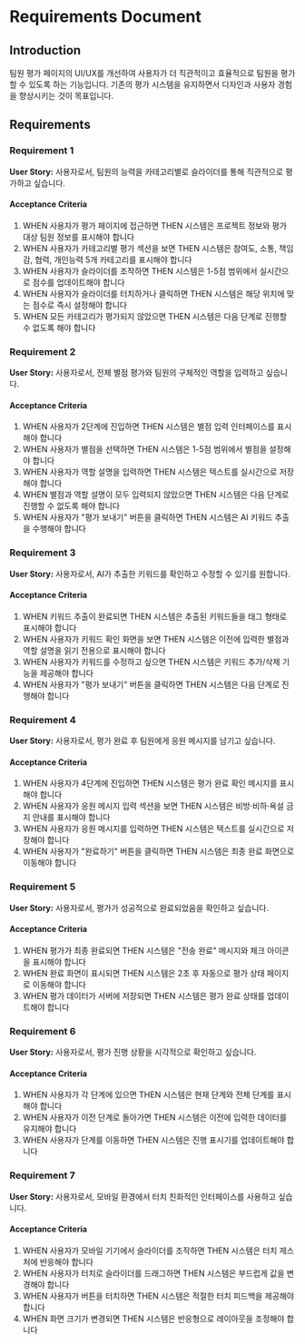 # Requirements Document

## Introduction

팀원 평가 페이지의 UI/UX를 개선하여 사용자가 더 직관적이고 효율적으로 팀원을 평가할 수 있도록 하는 기능입니다. 기존의 평가 시스템을 유지하면서 디자인과 사용자 경험을 향상시키는 것이 목표입니다.

## Requirements

### Requirement 1

**User Story:** 사용자로서, 팀원의 능력을 카테고리별로 슬라이더를 통해 직관적으로 평가하고 싶습니다.

#### Acceptance Criteria

1. WHEN 사용자가 평가 페이지에 접근하면 THEN 시스템은 프로젝트 정보와 평가 대상 팀원 정보를 표시해야 합니다
2. WHEN 사용자가 카테고리별 평가 섹션을 보면 THEN 시스템은 참여도, 소통, 책임감, 협력, 개인능력 5개 카테고리를 표시해야 합니다
3. WHEN 사용자가 슬라이더를 조작하면 THEN 시스템은 1-5점 범위에서 실시간으로 점수를 업데이트해야 합니다
4. WHEN 사용자가 슬라이더를 터치하거나 클릭하면 THEN 시스템은 해당 위치에 맞는 점수로 즉시 설정해야 합니다
5. WHEN 모든 카테고리가 평가되지 않았으면 THEN 시스템은 다음 단계로 진행할 수 없도록 해야 합니다

### Requirement 2

**User Story:** 사용자로서, 전체 별점 평가와 팀원의 구체적인 역할을 입력하고 싶습니다.

#### Acceptance Criteria

1. WHEN 사용자가 2단계에 진입하면 THEN 시스템은 별점 입력 인터페이스를 표시해야 합니다
2. WHEN 사용자가 별점을 선택하면 THEN 시스템은 1-5점 범위에서 별점을 설정해야 합니다
3. WHEN 사용자가 역할 설명을 입력하면 THEN 시스템은 텍스트를 실시간으로 저장해야 합니다
4. WHEN 별점과 역할 설명이 모두 입력되지 않았으면 THEN 시스템은 다음 단계로 진행할 수 없도록 해야 합니다
5. WHEN 사용자가 "평가 보내기" 버튼을 클릭하면 THEN 시스템은 AI 키워드 추출을 수행해야 합니다

### Requirement 3

**User Story:** 사용자로서, AI가 추출한 키워드를 확인하고 수정할 수 있기를 원합니다.

#### Acceptance Criteria

1. WHEN 키워드 추출이 완료되면 THEN 시스템은 추출된 키워드들을 태그 형태로 표시해야 합니다
2. WHEN 사용자가 키워드 확인 화면을 보면 THEN 시스템은 이전에 입력한 별점과 역할 설명을 읽기 전용으로 표시해야 합니다
3. WHEN 사용자가 키워드를 수정하고 싶으면 THEN 시스템은 키워드 추가/삭제 기능을 제공해야 합니다
4. WHEN 사용자가 "평가 보내기" 버튼을 클릭하면 THEN 시스템은 다음 단계로 진행해야 합니다

### Requirement 4

**User Story:** 사용자로서, 평가 완료 후 팀원에게 응원 메시지를 남기고 싶습니다.

#### Acceptance Criteria

1. WHEN 사용자가 4단계에 진입하면 THEN 시스템은 평가 완료 확인 메시지를 표시해야 합니다
2. WHEN 사용자가 응원 메시지 입력 섹션을 보면 THEN 시스템은 비방·비하·욕설 금지 안내를 표시해야 합니다
3. WHEN 사용자가 응원 메시지를 입력하면 THEN 시스템은 텍스트를 실시간으로 저장해야 합니다
4. WHEN 사용자가 "완료하기" 버튼을 클릭하면 THEN 시스템은 최종 완료 화면으로 이동해야 합니다

### Requirement 5

**User Story:** 사용자로서, 평가가 성공적으로 완료되었음을 확인하고 싶습니다.

#### Acceptance Criteria

1. WHEN 평가가 최종 완료되면 THEN 시스템은 "전송 완료" 메시지와 체크 아이콘을 표시해야 합니다
2. WHEN 완료 화면이 표시되면 THEN 시스템은 2초 후 자동으로 평가 상태 페이지로 이동해야 합니다
3. WHEN 평가 데이터가 서버에 저장되면 THEN 시스템은 평가 완료 상태를 업데이트해야 합니다

### Requirement 6

**User Story:** 사용자로서, 평가 진행 상황을 시각적으로 확인하고 싶습니다.

#### Acceptance Criteria

1. WHEN 사용자가 각 단계에 있으면 THEN 시스템은 현재 단계와 전체 단계를 표시해야 합니다
2. WHEN 사용자가 이전 단계로 돌아가면 THEN 시스템은 이전에 입력한 데이터를 유지해야 합니다
3. WHEN 사용자가 단계를 이동하면 THEN 시스템은 진행 표시기를 업데이트해야 합니다

### Requirement 7

**User Story:** 사용자로서, 모바일 환경에서 터치 친화적인 인터페이스를 사용하고 싶습니다.

#### Acceptance Criteria

1. WHEN 사용자가 모바일 기기에서 슬라이더를 조작하면 THEN 시스템은 터치 제스처에 반응해야 합니다
2. WHEN 사용자가 터치로 슬라이더를 드래그하면 THEN 시스템은 부드럽게 값을 변경해야 합니다
3. WHEN 사용자가 버튼을 터치하면 THEN 시스템은 적절한 터치 피드백을 제공해야 합니다
4. WHEN 화면 크기가 변경되면 THEN 시스템은 반응형으로 레이아웃을 조정해야 합니다